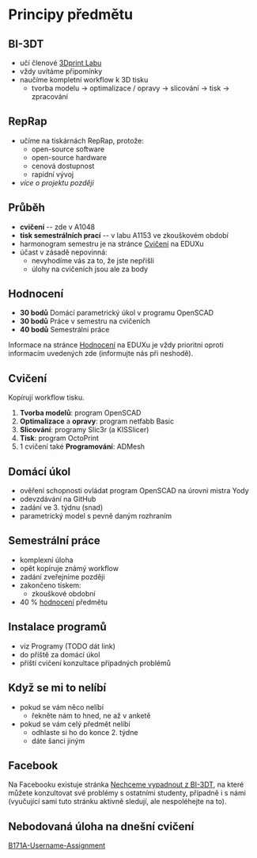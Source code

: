 Principy předmětu
=================

BI-3DT
------

-   učí členové [3Dprint Labu](http://3dprint.fit.cvut.cz/)
-   vždy uvítáme připomínky
-   naučíme kompletní workflow k 3D tisku
    -   tvorba modelu → optimalizace / opravy → slicování → tisk → zpracování

RepRap
------

-   učíme na tiskárnách RepRap, protože:
    -   open-source software
    -   open-source hardware
    -   cenová dostupnost
    -   rapidní vývoj  
-   *více o projektu později*

Průběh
------

-   **cvičení** -- zde v A1048
-   **tisk semestrálních prací** -- v labu A1153 ve zkouškovém období
-   harmonogram semestru je na stránce [Cvičení][eduxtutorials] na EDUXu
-   účast v zásadě nepovinná:
    -   nevyhodíme vás za to, že jste nepřišli
    -   úlohy na cvičeních jsou ale za body

Hodnocení
---------

-   **30 bodů**  Domácí parametrický úkol v programu OpenSCAD
-   **30 bodů**  Práce v semestru na cvičeních 
-   **40 bodů**  Semestrální práce 

Informace na stránce [Hodnocení][eduxclassification] na EDUXu je vždy prioritní 
oproti informacím uvedených zde (informujte nás při neshodě).

Cvičení
-------

Kopírují workflow tisku.

1.  **Tvorba modelů**: program OpenSCAD
1.  **Optimalizace** a **opravy**: program netfabb Basic
1.  **Slicování**: programy Slic3r (a KISSlicer)
1.  **Tisk**: program OctoPrint
1.  1 cvičení také **Programování**: ADMesh

Domácí úkol
-----------

-   ověření schopnosti ovládat program OpenSCAD na úrovni mistra Yody
-   odevzdávání na GitHub
-   zadání ve 3. týdnu (snad)
-   parametrický model s pevně daným rozhraním

Semestrální práce
-----------------

-   komplexní úloha
-   opět kopíruje známý workflow
-   zadání zveřejníme později
-   zakončeno tiskem:
    -   zkouškové obdobní
-   40 % [hodnocení][eduxclassification] předmětu

Instalace programů
------------------

-   viz Programy (TODO dát link)
-   do příště za domácí úkol
-   příští cvičení konzultace případných problémů

Když se mi to nelíbí
--------------------

-   pokud se vám něco nelíbí
    -   řekněte nám to hned, ne až v anketě
-   pokud se vám celý předmět nelíbí
    -   odhlaste si ho do konce 2. týdne
    -   dáte šanci jiným

Facebook
--------

Na Facebooku existuje stránka 
[Nechceme vypadnout z BI-3DT](https://www.facebook.com/groups/bi3dt/), na které
můžete konzultovat své problémy s ostatními studenty, případně i s námi
(vyučující sami tuto stránku aktivně sledují, ale nespoléhejte na to).

[eduxtutorials]: http://edux.fit.cvut.cz/courses/BI-3DT/tutorials
[eduxclassification]: http://edux.fit.cvut.cz/courses/BI-3DT/classification


Nebodovaná úloha na dnešní cvičení
----------------------------------

[B171A-Username-Assignment](https://github.com/3DprintFIT/B171A-Username-Assignment)
